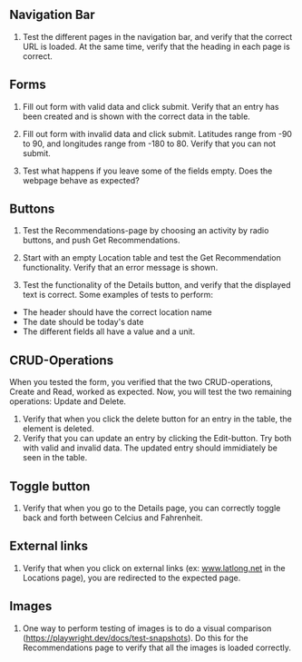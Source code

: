
## Navigation Bar
1. Test the different pages in the navigation bar, and verify that the correct URL is loaded. At the same time, verify that the heading in each page is correct.

## Forms
1. Fill out form with valid data and click submit. Verify that an entry has been created and is shown with the correct data in the table. 

2. Fill out form with invalid data and click submit.
Latitudes range from -90 to 90, and longitudes range from -180 to 80. 
Verify that you can not submit.

3. Test what happens if you leave some of the fields empty. Does the webpage behave as expected? 


## Buttons 
1. Test the Recommendations-page by choosing an activity by radio buttons, and push Get Recommendations. 

2. Start with an empty Location table and test the Get Recommendation functionality. Verify that an error message is shown. 

3. Test the functionality of the Details button, and verify that the displayed text is correct. Some examples of tests to perform: 
- The header should have the correct location name
- The date should be today's date
- The different fields all have a value and a unit. 

## CRUD-Operations
When you tested the form, you verified that the two CRUD-operations, Create and Read, worked as expected. Now, you will test the two remaining operations: Update and Delete. 
1. Verify that when you click the delete button for an entry in the table, the element is deleted. 
2. Verify that you can update an entry by clicking the Edit-button. Try both with valid and invalid data. The updated entry should immidiately be seen in the table. 

## Toggle button 
1. Verify that when you go to the Details page, you can correctly toggle back and forth between Celcius and Fahrenheit. 

## External links
1. Verify that when you click on external links (ex: www.latlong.net in the Locations page), you are redirected to the expected page. 

## Images 
1. One way to perform testing of images is to do a visual comparison (https://playwright.dev/docs/test-snapshots). Do this for the Recommendations page to verify that all the images is loaded correctly. 
